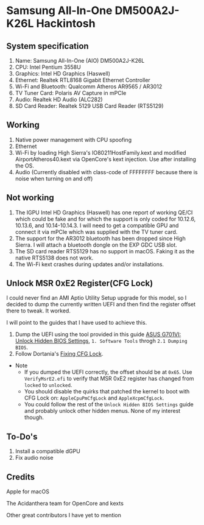 # Samsung All-In-One DM500A2J-K26L Hackintosh
 
 ## System specification
 
 1. Name:   Samsung All-In-One (AIO) DM500A2J-K26L
 2. CPU: Intel Pentium 3558U
 3. Graphics: Intel HD Graphics (Haswell)
 4. Ethernet: Realtek RTL8168 Gigabit Ethernet Controller
 5. Wi-Fi and Bluetooth: Qualcomm Atheros AR9565 / AR3012
 6. TV Tuner Card: Polaris AV Capture in mPCIe
 7. Audio: Realtek HD Audio (ALC282)
 8. SD Card Reader: Realtek 5129 USB Card Reader (RTS5129)
 
 ## Working
 
 1. Native power management with CPU spoofing
 2. Ethernet
 3. Wi-Fi by loading High Sierra's IO80211HostFamily.kext and modified AirportAtheros40.kext via OpenCore's kext injection. Use after installing the OS.
 4. Audio (Currently disabled with class-code of FFFFFFFF because there is noise when turning on and off)
 
 ## Not working
 
 1. The IGPU Intel HD Graphics (Haswell) has one report of working QE/CI which could be fake and for which the support is only coded for 10.12.6, 10.13.6, and 10.14-10.14.3. I will need to get a compatible GPU and connect it via mPCIe which was supplied with the TV tuner card.
 2. The support for the AR3012 bluetooth has been dropped since High Sierra. I will attach a bluetooth dongle on the EXP GDC USB slot.
 3. The SD card reader RTS5129 has no support in macOS. Faking it as the native RTS5138 does not work.
 4. The Wi-Fi kext crashes during updates and/or installations.
 
 
 ## Unlock MSR 0xE2 Register(CFG Lock)
 
 I could never find an AMI Aptio Utility Setup upgrade for this model, so I decided to dump the currently written UEFI and then find the register offset there to tweak. It worked.
 
 I will point to the guides that I have used to achieve this.
 
 1. Dump the UEFI using the tool provided in this guide [ASUS G701VI: Unlock Hidden BIOS Settings](https://octoperf.com/blog/2018/11/20/asus-g701vi-bios-unlock/), `1. Software Tools` throgh `2.1 Dumping BIOS`.
 2. Follow Dortania's [Fixing CFG Lock](https://dortania.github.io/OpenCore-Post-Install/misc/msr-lock.html).
 
 - Note
    - If you dumped the UEFI correctly, the offset should be at `0x65`. Use `VerifyMsrE2.efi` to verify that MSR 0xE2 register has changed from `locked` to `unlocked`.
    - You should disable the quirks that patched the kernel to boot with CFG Lock on: `AppleCpuPmCfgLock` and `AppleXcpmCfgLock`.
    - You could follow the rest of the `Unlock Hidden BIOS Settings` guide and probably unlock other hidden menus. None of my interest though.
 ## To-Do's
 
 1. Install a compatible dGPU
 2. Fix audio noise
 
 ## Credits
 
 Apple for macOS
 
 The Acidanthera team for OpenCore and kexts
 
 Other great contributors I have yet to mention

